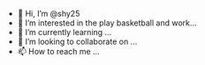 - 👋 Hi, I’m @shy25
- 👀 I’m interested in the play basketball and work...
- 🌱 I’m currently learning ...
- 💞️ I’m looking to collaborate on ...
- 📫 How to reach me ...

<!---
shy25/shy25 is a ✨ special ✨ repository because its `README.md` (this file) appears on your GitHub profile.
You can click the Preview link to take a look at your changes.
--->
